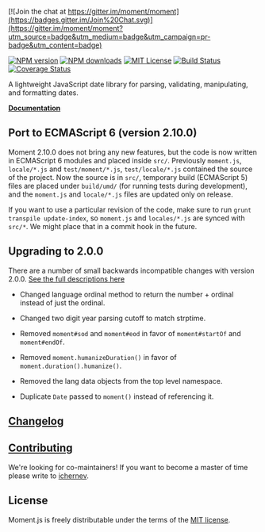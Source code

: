 [![Join the chat at https://gitter.im/moment/moment](https://badges.gitter.im/Join%20Chat.svg)](https://gitter.im/moment/moment?utm_source=badge&utm_medium=badge&utm_campaign=pr-badge&utm_content=badge)

[![NPM version][npm-version-image]][npm-url] [![NPM downloads][npm-downloads-image]][npm-url] [![MIT License][license-image]][license-url] [![Build Status][travis-image]][travis-url]
[![Coverage Status](https://coveralls.io/repos/moment/moment/badge.svg?branch=develop)](https://coveralls.io/r/moment/moment?branch=develop)

A lightweight JavaScript date library for parsing, validating, manipulating, and formatting dates.

**[Documentation](http://momentjs.com/docs/)**

## Port to ECMAScript 6 (version 2.10.0)

Moment 2.10.0 does not bring any new features, but the code is now written in
ECMAScript 6 modules and placed inside `src/`. Previously `moment.js`, `locale/*.js` and
`test/moment/*.js`, `test/locale/*.js` contained the source of the project. Now
the source is in `src/`, temporary build (ECMAScript 5) files are placed under
`build/umd/` (for running tests during development), and the `moment.js` and
`locale/*.js` files are updated only on release.

If you want to use a particular revision of the code, make sure to run
`grunt transpile update-index`, so `moment.js` and `locales/*.js` are synced
with `src/*`. We might place that in a commit hook in the future.

## Upgrading to 2.0.0

There are a number of small backwards incompatible changes with version 2.0.0. [See the full descriptions here](https://gist.github.com/timrwood/e72f2eef320ed9e37c51#backwards-incompatible-changes)

- Changed language ordinal method to return the number + ordinal instead of just the ordinal.

- Changed two digit year parsing cutoff to match strptime.

- Removed `moment#sod` and `moment#eod` in favor of `moment#startOf` and `moment#endOf`.

- Removed `moment.humanizeDuration()` in favor of `moment.duration().humanize()`.

- Removed the lang data objects from the top level namespace.

- Duplicate `Date` passed to `moment()` instead of referencing it.

## [Changelog](https://github.com/moment/moment/blob/develop/CHANGELOG.md)

## [Contributing](https://github.com/moment/moment/blob/develop/CONTRIBUTING.md)

We're looking for co-maintainers! If you want to become a master of time please
write to [ichernev](https://github.com/ichernev).

## License

Moment.js is freely distributable under the terms of the [MIT license](https://github.com/moment/moment/blob/develop/LICENSE).

[license-image]: http://img.shields.io/badge/license-MIT-blue.svg?style=flat
[license-url]: LICENSE
[npm-url]: https://npmjs.org/package/moment
[npm-version-image]: http://img.shields.io/npm/v/moment.svg?style=flat
[npm-downloads-image]: http://img.shields.io/npm/dm/moment.svg?style=flat
[travis-url]: http://travis-ci.org/moment/moment
[travis-image]: http://img.shields.io/travis/moment/moment/develop.svg?style=flat
